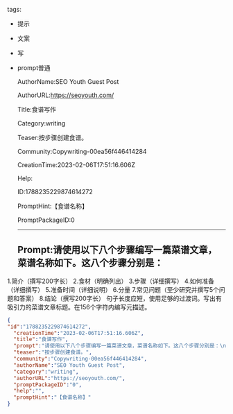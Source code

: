  tags: 
- 提示
- 文案
- 写
- prompt普通

  AuthorName:SEO Youth Guest Post

  AuthorURL:https://seoyouth.com/

  Title:食谱写作

  Category:writing

  Teaser:按步骤创建食谱。

  Community:Copywriting-00ea56f446414284

  CreationTime:2023-02-06T17:51:16.606Z

  Help:

  ID:1788235229874614272

  PromptHint:【食谱名称】

  PromptPackageID:0

  ---

  ## Prompt:请使用以下八个步骤编写一篇菜谱文章，菜谱名称如下。这八个步骤分别是：
1.简介（撰写200字长）
2.食材（明确列出）
3.步骤（详细撰写）
4.如何准备（详细撰写）
5.准备时间（详细说明）
6.分量
7.常见问题（至少研究并撰写5个问题和答案）
8.结论（撰写200字长）
句子长度应短，使用足够的过渡词。写出有吸引力的菜谱文章标题。在156个字符内编写元描述。

  ```json
  {
  "id":"1788235229874614272",
    "creationTime":"2023-02-06T17:51:16.606Z",
    "title":"食谱写作",
    "prompt":"请使用以下八个步骤编写一篇菜谱文章，菜谱名称如下。这八个步骤分别是：\n1.简介（撰写200字长）\n2.食材（明确列出）\n3.步骤（详细撰写）\n4.如何准备（详细撰写）\n5.准备时间（详细说明）\n6.分量\n7.常见问题（至少研究并撰写5个问题和答案）\n8.结论（撰写200字长）\n句子长度应短，使用足够的过渡词。写出有吸引力的菜谱文章标题。在156个字符内编写元描述。",
    "teaser":"按步骤创建食谱。",
    "community":"Copywriting-00ea56f446414284",
    "authorName":"SEO Youth Guest Post",
    "category":"writing",
    "authorURL":"https://seoyouth.com/",
    "promptPackageID":"0",
    "help":"",
    "promptHint":"【食谱名称】"
  }
  ```
